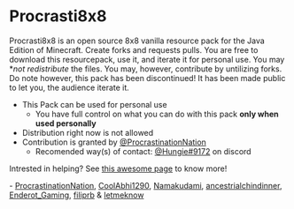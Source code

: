 # Procrasti8x8
Procrasti8x8 is an open source 8x8 vanilla resource pack for the Java Edition of Minecraft. Create forks and requests pulls. You are free to download this resourcepack, use it, and iterate it for personal use. You may **not redistribute* the files. You may, however, contribute by untilizing forks.
Do note however, this pack has been discontinued! It has been made public to let you, the audience iterate it.

 - This Pack can be used for personal use
   - You have full control on what you can do with this pack **only when used personally**
 - Distribution right now is not allowed
 - Contribution is granted by [@ProcrastinationNation](https://github.com/ProcrastinationNation)
   - Recomended way(s) of contact: [@Hungie#9172](https://app.discord.com) on discord

Intrested in helping? See [this awesome page](https://github.com/ProcrastinationNation/Procrasti8x8/blob/README.md#procrasti8x8) to know more!

\- [ProcrastinationNation](https://github.com/ProcrastinationNation/), [CoolAbhi1290](http://coolabhi1290.epizy.com/), [Namakudami](https://github.com/Namakudami), [ancestrialchindinner](), [Enderot_Gaming](https://github.com/Enderot-Gaming), [filiprb](https://github.com/filipbudd) & [letmeknow](https://github.com/letmeknow)
